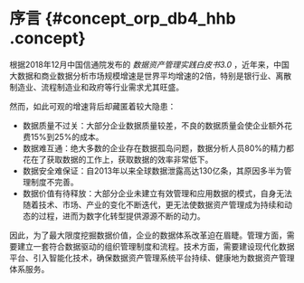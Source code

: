 # 序言 {#concept_orp_db4_hhb .concept}

根据2018年12月中国信通院发布的 *数据资产管理实践白皮书3.0* ，近年来，中国大数据和商业数据分析市场规模增速是世界平均增速的2倍，特别是银行业、离散制造业、流程制造业和政府等行业需求尤其旺盛。

然而，如此可观的增速背后却藏匿着较大隐患：

-   数据质量不过关：大部分企业数据质量较差，不良的数据质量会使企业额外花费15%到25%的成本。
-   数据难互通：绝大多数的企业存在数据孤岛问题，数据分析人员80%的精力都花在了获取数据的工作上，获取数据的效率非常低下。
-   数据安全难保证：自2013年以来全球数据泄露高达130亿条，其原因多半为管理制度不完善。
-   数据价值有待释放：大部分企业未建立有效管理和应用数据的模式，自身无法随着技术、市场、产业的变化不断迭代，更无法使数据资产管理成为持续和动态的过程，进而为数字化转型提供源源不断的动力。

因此，为了最大限度挖掘数据价值，企业的数据体系改革迫在眉睫。管理方面，需要建立一套符合数据驱动的组织管理制度和流程。技术方面，需要建设现代化数据平台、引入智能化技术，确保数据资产管理系统平台持续、健康地为数据资产管理体系服务。


